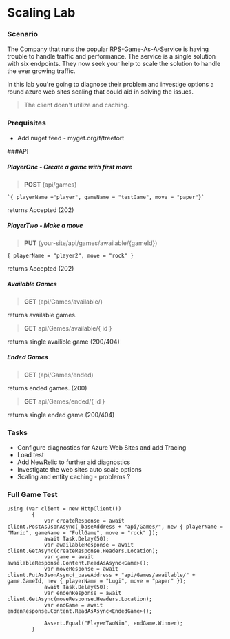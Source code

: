 # Scaling Lab

### Scenario

The Company that runs the popular RPS-Game-As-A-Service is having trouble to handle traffic and performance.
The service is a single solution with six endpoints. They now seek your help to scale the solution to handle the ever growing traffic.

In this lab you're going to diagnose their problem and investige options a round azure web sites scaling that could aid in solving the issues.

> The client doen't utilize and caching.

### Prequisites

- Add nuget feed - myget.org/f/treefort

###API

##### PlayerOne - Create a game with first move
> **POST** (api/games) 

	`{ playerName ="player", gameName = "testGame", move = "paper"}`

returns Accepted (202)

##### PlayerTwo - Make a move
> **PUT** (your-site/api/games/awailable/{gameId})

    { playerName = "player2", move = "rock" }

returns Accepted (202)

##### Available Games

>**GET** (api/Games/available/)

returns available games.

>**GET** api/Games/available/{ id }

returns single availible game (200/404)

##### Ended Games

>**GET** (api/Games/ended)

returns ended games. (200)


>**GET** api/Games/ended/{ id }

returns single ended game (200/404)

### Tasks
- Configure diagnostics for Azure Web Sites and add Tracing
- Load test
- Add NewRelic to further aid diagnostics
- Investigate the web sites auto scale options
- Scaling and entity caching - problems ?


### Full Game Test

 	using (var client = new HttpClient())
            {
                var createResponse = await client.PostAsJsonAsync(_baseAddress + "api/Games/", new { playerName = "Mario", gameName = "FullGame", move = "rock" });
                await Task.Delay(50);
                var awailableResponse = await client.GetAsync(createResponse.Headers.Location);
                var game = await awailableResponse.Content.ReadAsAsync<Game>();
                var moveResponse = await client.PutAsJsonAsync(_baseAddress + "api/Games/awailable/" + game.GameId, new { playerName = "Lugi", move = "paper" });
                await Task.Delay(50);
                var endenResponse = await client.GetAsync(moveResponse.Headers.Location);
                var endGame = await endenResponse.Content.ReadAsAsync<EndedGame>();

                Assert.Equal("PlayerTwoWin", endGame.Winner);     
            } 